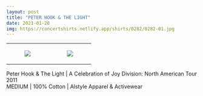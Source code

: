 ```yaml
---
layout: post
title: "PETER HOOK & THE LIGHT"
date: 2021-01-28
img: https://concertshirts.netlify.app/shirts/0282/0282-01.jpg
---
```




<table style="width:100%;"><tr><td style="vertical-align:top;">
      <figure class="tmblr-full" data-orig-height="2048" data-orig-width="1365" data-orig-src="https://concertshirts.netlify.app/shirts/0282/0282-01.jpg"><img src="https://64.media.tumblr.com/7cf93359d17e219ed3a13fba80b561c2/fb4831aea2e15fd2-13/s540x810/85cf87b1b2c3fe8d09527f0830c44353814ac6a9.jpg" data-orig-height="2048" data-orig-width="1365" data-orig-src="https://concertshirts.netlify.app/shirts/0282/0282-01.jpg"/></figure></td>
    <td style="vertical-align:top;">
      <figure class="tmblr-full" data-orig-height="2048" data-orig-width="1365" data-orig-src="https://concertshirts.netlify.app/shirts/0282/0282-02.jpg"><img src="https://64.media.tumblr.com/2e82d718efc933f6a6a043113a11d243/fb4831aea2e15fd2-44/s540x810/3a33b808c9dfb610d8c3093bd52b6982f3d39fda.jpg" data-orig-height="2048" data-orig-width="1365" data-orig-src="https://concertshirts.netlify.app/shirts/0282/0282-02.jpg"/></figure></td>
  </tr></table><p>
  Peter Hook &amp; The Light | A Celebration of Joy Division: North American Tour 2011<br/>MEDIUM | 100% Cotton | Alstyle Apparel &amp; Activewear
</p>
